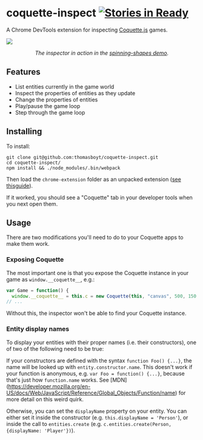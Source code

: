 # coquette-inspect [![Stories in Ready](https://badge.waffle.io/thomasboyt/coquette-inspect.png?label=ready&title=Ready)](https://waffle.io/thomasboyt/coquette-inspect)

A Chrome DevTools extension for inspecting [Coquette.js](http://coquette.maryrosecook.com/) games.

![](https://cloud.githubusercontent.com/assets/579628/4639937/32eca436-5417-11e4-8f2b-422e33b11d9e.gif)

<p align="center">
  <em>The inspector in action in the <a href="#">spinning-shapes demo</a>.</em>
</p>

## Features

* List entities currently in the game world
* Inspect the properties of entities as they update
* Change the properties of entities
* Play/pause the game loop
* Step through the game loop

## Installing

To install:

```
git clone git@github.com:thomasboyt/coquette-inspect.git
cd coquette-inspect/
npm install && ./node_modules/.bin/webpack
```

Then load the `chrome-extension` folder as an unpacked extension ([see thisguide](https://developer.chrome.com/extensions/getstarted#unpacked)).

If it worked, you should see a "Coquette" tab in your developer tools when you next open them.

## Usage

There are two modifications you'll need to do to your Coquette apps to make them work.

### Exposing Coquette

The most important one is that you expose the Coquette instance in your game as `window.__coquette__`, e.g.:

```js
var Game = function() {
  window.__coquette__ = this.c = new Coquette(this, "canvas", 500, 150, "#000");
// ...
```

Without this, the inspector won't be able to find your Coquette instance.

### Entity display names

To display your entities with their proper names (i.e. their constructors), one of two of the following need to be true:

If your constructors are defined with the syntax `function Foo() {...}`, the name will be looked up with `entity.constructor.name`. This doesn't work if your function is anonymous, e.g. `var Foo = function() {...}`, because that's just how `function.name` works. See [MDN] (https://developer.mozilla.org/en-US/docs/Web/JavaScript/Reference/Global_Objects/Function/name) for more detail on this weird quirk.

Otherwise, you can set the `displayName` property on your entity. You can either set it inside the constructor (e.g. `this.displayName = 'Person'`), or inside the call to `entities.create` (e.g. `c.entities.create(Person, {displayName: 'Player'})`).
